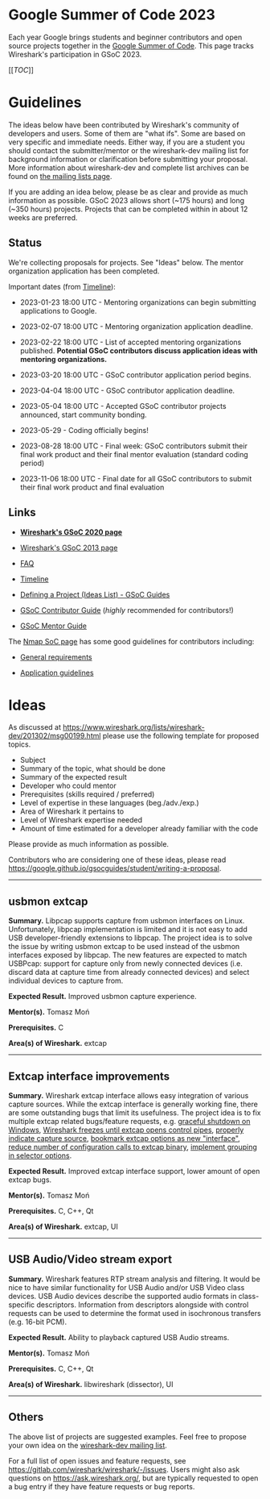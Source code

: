 # Google Summer of Code 2023

Each year Google brings students and beginner contributors and open source projects together in the [Google Summer of Code](https://en.wikipedia.org/wiki/Google_summer_of_code). This page tracks Wireshark's participation in GSoC 2023.

[[_TOC_]]

# Guidelines

The ideas below have been contributed by Wireshark's community of developers and users. Some of them are "what ifs". Some are based on very specific and immediate needs. Either way, if you are a student you should contact the submitter/mentor or the wireshark-dev mailing list for background information or clarification before submitting your proposal. More information about wireshark-dev and complete list archives can be found on [the mailing lists page](https://www.wireshark.org/lists/).

If you are adding an idea below, please be as clear and provide as much information as possible. GSoC 2023 allows short (~175 hours) and long (~350 hours) projects. Projects that can be completed within in about 12 weeks are preferred.

## Status

We're collecting proposals for projects. See "Ideas" below. The mentor organization application has been completed.

Important dates (from [Timeline](https://developers.google.com/open-source/gsoc/timeline)):

  - 2023-01-23 18:00 UTC - Mentoring organizations can begin submitting applications to Google.

  - 2023-02-07 18:00 UTC - Mentoring organization application deadline.

  - 2023-02-22 18:00 UTC - List of accepted mentoring organizations published. **Potential GSoC contributors discuss application ideas with mentoring organizations.**

  - 2023-03-20 18:00 UTC - GSoC contributor application period begins.

  - 2023-04-04 18:00 UTC - GSoC contributor application deadline.

  - 2023-05-04 18:00 UTC - Accepted GSoC contributor projects announced, start community bonding.

  - 2023-05-29 - Coding officially begins!

  - 2023-08-28 18:00 UTC - Final week: GSoC contributors submit their final work product and their final mentor evaluation (standard coding period)

  - 2023-11-06 18:00 UTC - Final date for all GSoC contributors to submit their final work product and final evaluation

## Links

  - **[Wireshark's GSoC 2020 page](https://summerofcode.withgoogle.com/organizations/6043414358917120/)**

  - [Wireshark's GSoC 2013 page](https://www.google-melange.com/gsoc/org2/google/gsoc2013/wireshark)

  - [FAQ](https://developers.google.com/open-source/gsoc/faq)

  - [Timeline](https://developers.google.com/open-source/gsoc/timeline)

  - [Defining a Project (Ideas List) - GSoC Guides](https://google.github.io/gsocguides/mentor/defining-a-project-ideas-list)

  - [GSoC Contributor Guide](https://google.github.io/gsocguides/student/) (*highly* recommended for contributors\!)

  - [GSoC Mentor Guide](https://google.github.io/gsocguides/mentor/)

The [Nmap SoC page](https://nmap.org/soc/) has some good guidelines for contributors including:

  - [General requirements](https://nmap.org/soc/GeneralRequirements.html)

  - [Application guidelines](https://nmap.org/soc/apply.html)

# Ideas

As discussed at <https://www.wireshark.org/lists/wireshark-dev/201302/msg00199.html> please use the following template for proposed topics.

  - Subject
  - Summary of the topic, what should be done
  - Summary of the expected result
  - Developer who could mentor
  - Prerequisites (skills required / preferred)
  - Level of expertise in these languages (beg./adv./exp.)
  - Area of Wireshark it pertains to
  - Level of Wireshark expertise needed
  - Amount of time estimated for a developer already familiar with the code

Please provide as much information as possible.

Contributors who are considering one of these ideas, please read <https://google.github.io/gsocguides/student/writing-a-proposal>.

-----

## usbmon extcap

**Summary.** Libpcap supports capture from usbmon interfaces on Linux. Unfortunately, libpcap implementation is limited and it is not easy to add USB developer-friendly extensions to libpcap. The project idea is to solve the issue by writing usbmon extcap to be used instead of the usbmon interfaces exposed by libpcap. The new features are expected to match USBPcap: support for capture only from newly connected devices (i.e. discard data at capture time from already connected devices) and select individual devices to capture from.

**Expected Result.** Improved usbmon capture experience.

**Mentor(s).** Tomasz Moń

**Prerequisites.** C

**Area(s) of Wireshark.** extcap

-----

## Extcap interface improvements

**Summary.** Wireshark extcap interface allows easy integration of various capture sources. While the extcap interface is generally working fine, there are some outstanding bugs that limit its usefulness. The project idea is to fix multiple extcap related bugs/feature requests, e.g. [graceful shutdown on Windows](https://www.wireshark.org/lists/wireshark-dev/202208/msg00060.html), [Wireshark freezes until extcap opens control pipes](https://gitlab.com/wireshark/wireshark/-/issues/18501), [properly indicate capture source](https://gitlab.com/wireshark/wireshark/-/issues/13353), [bookmark extcap options as new "interface"](https://gitlab.com/wireshark/wireshark/-/issues/14224), [reduce number of configuration calls to extcap binary](https://gitlab.com/wireshark/wireshark/-/issues/15779), [implement grouping in selector options](https://gitlab.com/wireshark/wireshark/-/issues/15766).

**Expected Result.** Improved extcap interface support, lower amount of open extcap bugs.

**Mentor(s).** Tomasz Moń

**Prerequisites.** C, C++, Qt

**Area(s) of Wireshark.** extcap, UI

-----

## USB Audio/Video stream export

**Summary.** Wireshark features RTP stream analysis and filtering. It would be nice to have similar functionality for USB Audio and/or USB Video class devices. USB Audio devices describe the supported audio formats in class-specific descriptors. Information from descriptors alongside with control requests can be used to determine the format used in isochronous transfers (e.g. 16-bit PCM).

**Expected Result.** Ability to playback captured USB Audio streams.

**Mentor(s).** Tomasz Moń

**Prerequisites.** C, C++, Qt

**Area(s) of Wireshark.** libwireshark (dissector), UI

-----

## Others

The above list of projects are suggested examples. Feel free to propose your own idea on the [wireshark-dev mailing list](https://www.wireshark.org/lists/wireshark-dev/).

For a full list of open issues and feature requests, see <https://gitlab.com/wireshark/wireshark/-/issues>. Users might also ask questions on <https://ask.wireshark.org/>, but are typically requested to open a bug entry if they have feature requests or bug reports.